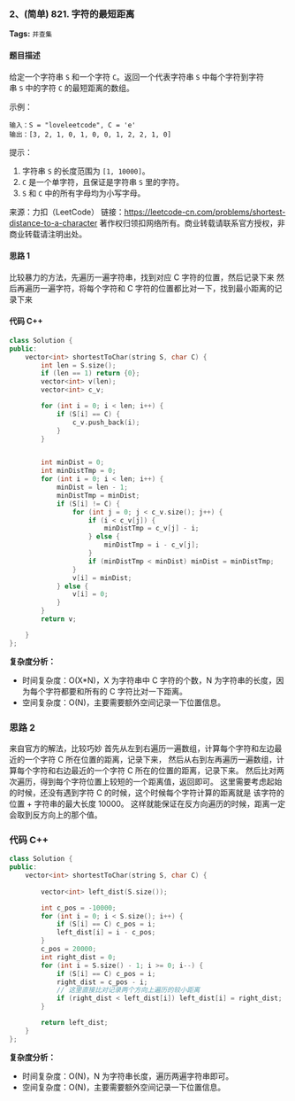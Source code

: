 ### 2、(简单) 821. 字符的最短距离
**Tags:**  `并查集`  

#### 题目描述  
给定一个字符串 `S` 和一个字符 `C`。返回一个代表字符串 `S` 中每个字符到字符串 `S` 中的字符 `C` 的最短距离的数组。

示例：
```
输入：S = "loveleetcode", C = 'e'
输出：[3, 2, 1, 0, 1, 0, 0, 1, 2, 2, 1, 0]
```

提示：
1. 字符串 `S` 的长度范围为 `[1, 10000]`。
2. `C` 是一个单字符，且保证是字符串 `S` 里的字符。
3. `S` 和 `C` 中的所有字母均为小写字母。

来源：力扣（LeetCode）
链接：https://leetcode-cn.com/problems/shortest-distance-to-a-character
著作权归领扣网络所有。商业转载请联系官方授权，非商业转载请注明出处。


#### 思路 1
比较暴力的方法，先遍历一遍字符串，找到对应 C 字符的位置，然后记录下来
然后再遍历一遍字符，将每个字符和 C 字符的位置都比对一下，找到最小距离的记录下来

#### 代码 C++
```c++
class Solution {
public:
    vector<int> shortestToChar(string S, char C) {
        int len = S.size();
        if (len == 1) return {0};
        vector<int> v(len);
        vector<int> c_v;

        for (int i = 0; i < len; i++) {
            if (S[i] == C) {
                c_v.push_back(i);
            }
        }


        int minDist = 0;
        int minDistTmp = 0;
        for (int i = 0; i < len; i++) {
            minDist = len - 1;
            minDistTmp = minDist;
            if (S[i] != C) {
                for (int j = 0; j < c_v.size(); j++) {
                    if (i < c_v[j]) {
                        minDistTmp = c_v[j] - i;
                    } else {
                        minDistTmp = i - c_v[j];
                    }
                    if (minDistTmp < minDist) minDist = minDistTmp;
                }
                v[i] = minDist;
            } else {
                v[i] = 0;
            }
        }
        return v;

    }
};
```

**复杂度分析：**
- 时间复杂度：O(X*N)，X 为字符串中 C 字符的个数，N 为字符串的长度，因为每个字符都要和所有的 C 字符比对一下距离。
- 空间复杂度：O(N)，主要需要额外空间记录一下位置信息。

### 思路 2
来自官方的解法，比较巧妙
首先从左到右遍历一遍数组，计算每个字符和左边最近的一个字符 C 所在位置的距离，记录下来，
然后从右到左再遍历一遍数组，计算每个字符和右边最近的一个字符 C 所在的位置的距离，记录下来。
然后比对两次遍历，得到每个字符位置上较短的一个距离值，返回即可。
这里需要考虑起始的时候，还没有遇到字符 C 的时候，这个时候每个字符计算的距离就是 该字符的位置 + 字符串的最大长度 10000。
这样就能保证在反方向遍历的时候，距离一定会取到反方向上的那个值。

### 代码 C++
```c++
class Solution {
public:
    vector<int> shortestToChar(string S, char C) {
        
        vector<int> left_dist(S.size());

        int c_pos = -10000;
        for (int i = 0; i < S.size(); i++) {
            if (S[i] == C) c_pos = i;
            left_dist[i] = i - c_pos;
        }
        c_pos = 20000;
        int right_dist = 0;
        for (int i = S.size() - 1; i >= 0; i--) {
            if (S[i] == C) c_pos = i;
            right_dist = c_pos - i;
            // 这里直接比对记录两个方向上遍历的较小距离
            if (right_dist < left_dist[i]) left_dist[i] = right_dist;
        }

        return left_dist;
    }
};
```

**复杂度分析：**
- 时间复杂度：O(N)，N 为字符串长度，遍历两遍字符串即可。
- 空间复杂度：O(N)，主要需要额外空间记录一下位置信息。